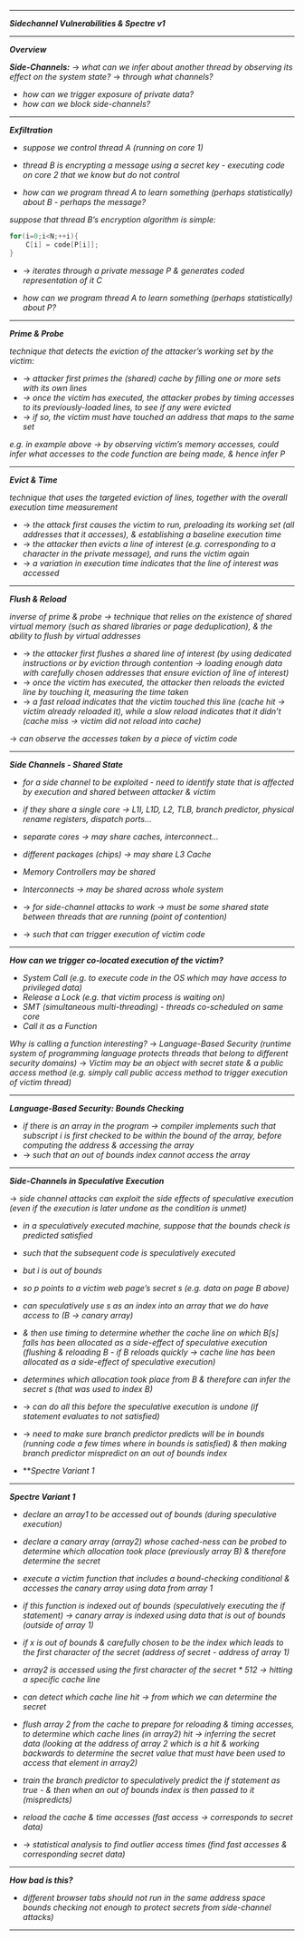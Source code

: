 
- - - 

***Sidechannel Vulnerabilities & Spectre v1***

- - - 

***Overview***

***Side-Channels:***
→ *what can we infer about another thread by observing its effect on the system state?*
→ *through what channels?*

- *how can we trigger exposure of private data?*
- *how can we block side-channels?*

- - - 

***Exfiltration***

- *suppose we control thread A (running on core 1)*
- *thread B is encrypting a message using a secret key - executing code on core 2 that we know but do not control*

- *how can we program thread A to learn something (perhaps statistically) about B - perhaps the message?*

*suppose that thread B’s encryption algorithm is simple:*

```cpp
for(i=0;i<N;++i){
	C[i] = code[P[i]];
}
```

- → *iterates through a private message P & generates coded representation of it C*

- *how can we program thread A to learn something (perhaps statistically) about P?*

- - - 

***Prime & Probe***

*technique that detects the eviction of the attacker’s working set by the victim:*
- → *attacker first primes the (shared) cache by filling one or more sets with its own lines*
- *→ once the victim has executed, the attacker probes by timing accesses to its previously-loaded lines, to see if any were evicted*
- → *if so, the victim must have touched an address that maps to the same set*

*e.g. in example above → by observing victim’s memory accesses, could infer what accesses to the code function are being made, & hence infer P*

- - - 

***Evict & Time***

*technique that uses the targeted eviction of lines, together with the overall execution time measurement*
- → *the attack first causes the victim to run, preloading its working set (all addresses that it accesses), & establishing a baseline execution time*
- → *the attacker then evicts a line of interest (e.g. corresponding to a character in the private message), and runs the victim again*
- → *a variation in execution time indicates that the line of interest was accessed*

- - - 

***Flush & Reload***

*inverse of prime & probe → technique that relies on the existence of shared virtual memory (such as shared libraries or page deduplication), & the ability to flush by virtual addresses*

- → *the attacker first flushes a shared line of interest (by using dedicated instructions or by eviction through contention → loading enough data with carefully chosen addresses that ensure eviction of line of interest)*
- → *once the victim has executed, the attacker then reloads the evicted line by touching it, measuring the time taken*
- → *a fast reload indicates that the victim touched this line (cache hit → victim already reloaded it), while a slow reload indicates that it didn’t (cache miss → victim did not reload into cache)*

→ *can observe the accesses taken by a piece of victim code*

- - - 

***Side Channels - Shared State***

- *for a side channel to be exploited - need to identify state that is affected by execution and shared between attacker & victim*
- *if they share a single core → L1I, L1D, L2, TLB, branch predictor, physical rename registers, dispatch ports…*
- *separate cores → may share caches, interconnect…*

- *different packages (chips) → may share L3 Cache*
- *Memory Controllers may be shared*
- *Interconnects → may be shared across whole system*

- → *for side-channel attacks to work → must be some shared state between threads that are running (point of contention)*
- → *such that can trigger execution of victim code*

- - - 

***How can we trigger co-located execution of the victim?***

- *System Call (e.g. to execute code in the OS which may have access to privileged data)*
- *Release a Lock (e.g. that victim process is waiting on)*
- *SMT (simultaneous multi-threading) - threads co-scheduled on same core*
- *Call it as a Function*

*Why is calling a function interesting?*
→ *Language-Based Security (runtime system of programming language protects threads that belong to different security domains)*
→ *Victim may be an object with secret state & a public access method (e.g. simply call public access method to trigger execution of victim thread)*

- - - 

***Language-Based Security: Bounds Checking***

- *if there is an array in the program → compiler implements such that subscript i is first checked to be within the bound of the array, before computing the address & accessing the array*
- → *such that an out of bounds index cannot access the array*

- - - 

***Side-Channels in Speculative Execution***

→ *side channel attacks can exploit the side effects of speculative execution (even if the execution is later undone as the condition is unmet)*

- *in a speculatively executed machine, suppose that the bounds check is predicted satisfied*
- *such that the subsequent code is speculatively executed*
- *but i is out of bounds*

- *so p points to a victim web page’s secret s (e.g. data on page B above)*
- *can speculatively use s as an index into an array that we do have access to (B → canary array)*
- *& then use timing to determine whether the cache line on which B[s] falls has been allocated as a side-effect of speculative execution (flushing & reloading B - if B reloads quickly → cache line has been allocated as a side-effect of speculative execution)*
- *determines which allocation took place from B & therefore can infer the secret s (that was used to index B)*
- → *can do all this before the speculative execution is undone (if statement evaluates to not satisfied)*

- → *need to make sure branch predictor predicts will be in bounds (running code a few times where in bounds is satisfied) & then making branch predictor mispredict on an out of bounds index*

- ***Spectre Variant 1*

- - - 

***Spectre Variant 1***

- *declare an array1 to be accessed out of bounds (during speculative execution)*
- *declare a canary array (array2) whose cached-ness can be probed to determine which allocation took place (previously array B) & therefore determine the secret*

- *execute a victim function that includes a bound-checking conditional & accesses the canary array using data from array 1*
- *if this function is indexed out of bounds (speculatively executing the if statement) → canary array is indexed using data that is out of bounds (outside of array 1)*

- *if x is out of bounds & carefully chosen to be the index which leads to the first character of the secret (address of secret - address of array 1)*
- *array2 is accessed using the first character of the secret * 512 → hitting a specific cache line*
- *can detect which cache line hit → from which we can determine the secret*

- *flush array 2 from the cache to prepare for reloading & timing accesses, to determine which cache lines (in array2) hit → inferring the secret data (looking at the address of array 2 which is a hit & working backwards to determine the secret value that must have been used to access that element in array2)*
- *train the branch predictor to speculatively predict the if statement as true - & then when an out of bounds index is then passed to it (mispredicts)*

- *reload the cache & time accesses (fast access → corresponds to secret data)*

- → *statistical analysis to find outlier access times (find fast accesses & corresponding secret data)*

- - - 

***How bad is this?***

- *different browser tabs should not run in the same address space bounds checking not enough to protect secrets from side-channel attacks)*

- - - 


